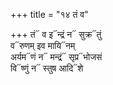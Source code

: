 +++
title = "१४ तं व"

+++
तं᳓ व इ᳓न्द्रं न᳓ सुक्र᳓तुं  
व᳓रुणम् इव मायि᳓नम्  
अर्यम᳓णं न᳓ मन्द्रं᳓ सृप्र᳓भोजसं  
वि᳓ष्णुं न᳓ स्तुष आदि᳓शे